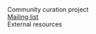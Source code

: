 <div class="left-menu-part left-menu-item"><a routerLink="/community/fission-yeast-community-curation-project">Community curation project</a></div>
<div class="left-menu-part left-sub-menu-item"><a href="https://lists.cam.ac.uk/mailman/listinfo/ucam-pombelist">Mailing list</a></div>
<div class="left-menu-part left-menu-item"><a routerLink="/community/internet-resources">External resources</a></div>
